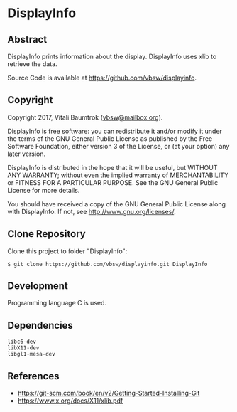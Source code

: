 # DisplayInfo

## Abstract
DisplayInfo prints information about the display. DisplayInfo uses xlib to retrieve the data.

Source Code is available at <https://github.com/vbsw/displayinfo>.

## Copyright
Copyright 2017, Vitali Baumtrok (vbsw@mailbox.org).

DisplayInfo is free software: you can redistribute it and/or modify it under the terms of the GNU General Public License as published by the Free Software Foundation, either version 3 of the License, or (at your option) any later version.

DisplayInfo is distributed in the hope that it will be useful, but WITHOUT ANY WARRANTY; without even the implied warranty of MERCHANTABILITY or FITNESS FOR A PARTICULAR PURPOSE. See the GNU General Public License for more details.

You should have received a copy of the GNU General Public License along with DisplayInfo. If not, see <http://www.gnu.org/licenses/>.

## Clone Repository
Clone this project to folder "DisplayInfo":

	$ git clone https://github.com/vbsw/displayinfo.git DisplayInfo

## Development
Programming language C is used.

## Dependencies

	libc6-dev
	libX11-dev
	libgl1-mesa-dev


## References

- <https://git-scm.com/book/en/v2/Getting-Started-Installing-Git>
- <https://www.x.org/docs/X11/xlib.pdf>

